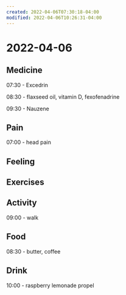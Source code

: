 ```yaml
---
created: 2022-04-06T07:30:18-04:00
modified: 2022-04-06T10:26:31-04:00
---
```


# 2022-04-06

## Medicine

07:30 - Excedrin

08:30 - flaxseed oil, vitamin D, fexofenadrine

09:30 - Nauzene

## Pain

07:00 - head pain


## Feeling


## Exercises


## Activity

09:00 - walk


## Food

08:30 - butter, coffee

## Drink

10:00 - raspberry lemonade propel
